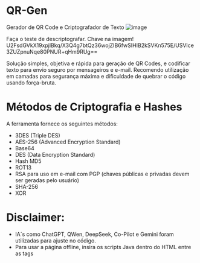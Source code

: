 # QR-Gen

Gerador de QR Code e Criptografador de Texto
![image](https://github.com/user-attachments/assets/84b083e4-0289-4baf-a335-6a3a721f27bb)

Faça o teste de descriptografar. Chave na imagem!
U2FsdGVkX19xpjlBkq/X3Q4g7btQz36wojZIB6fwSIHIB2kSVKn575E/USVIce3ZUZpnuNqe80PNUR+qHm9RUg==

Solução simples, objetiva e rápida para geração de QR Codes, e codificar texto para envio seguro por mensageiros e e-mail.
Recomendo utilização em camadas para segurança máxima e dificuldade de quebrar o código usando força-bruta.

# Métodos de Criptografia e Hashes
A ferramenta fornece os seguintes métodos:
- 3DES (Triple DES)
- AES-256 (Advanced Encryption Standard)
- Base64
- DES (Data Encryption Standard)
- Hash MD5
- ROT13
- RSA para uso em e-mail com PGP (chaves públicas e privadas devem ser geradas pelo usuário)
- SHA-256
- XOR

# Disclaimer:
- IA´s como ChatGPT, QWen, DeepSeek, Co-Pilot e Gemini foram utilizadas para ajuste no código.
- Para usar a página offline, insira os scripts Java dentro do HTML entre as tags <Script>
- O autor não se responsabiliza pelo seu uso ou qualquer problema derivado dele. 
- O código gerado é apenas uma prova de conceito para aprendizado próprio.
- Use por sua conta e risco! Não há qualquer garantia. Mas se for útil, que bom!
